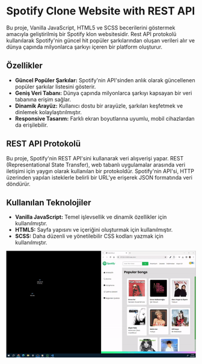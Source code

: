 # Spotify Clone Website with REST API

Bu proje, Vanilla JavaScript, HTML5 ve SCSS becerilerini göstermek amacıyla geliştirilmiş bir Spotify klon websitesidir. Rest API protokolü kullanılarak Spotify'nin güncel hit popüler şarkılarından oluşan verileri alır ve dünya çapında milyonlarca şarkıyı içeren bir platform oluşturur.

## Özellikler

- **Güncel Popüler Şarkılar:** Spotify'nin API'sinden anlık olarak güncellenen popüler şarkılar listesini gösterir.
- **Geniş Veri Tabanı:** Dünya çapında milyonlarca şarkıyı kapsayan bir veri tabanına erişim sağlar.
- **Dinamik Arayüz:** Kullanıcı dostu bir arayüzle, şarkıları keşfetmek ve dinlemek kolaylaştırılmıştır.
- **Responsive Tasarım:** Farklı ekran boyutlarına uyumlu, mobil cihazlardan da erişilebilir.

## REST API Protokolü

Bu proje, Spotify'nin REST API'sini kullanarak veri alışverişi yapar. REST (Representational State Transfer), web tabanlı uygulamalar arasında veri iletişimi için yaygın olarak kullanılan bir protokoldür. Spotify'nin API'si, HTTP üzerinden yapılan isteklerle belirli bir URL'ye erişerek JSON formatında veri döndürür.

## Kullanılan Teknolojiler

- **Vanilla JavaScript:** Temel işlevsellik ve dinamik özellikler için kullanılmıştır.
- **HTML5:** Sayfa yapısını ve içeriğini oluşturmak için kullanılmıştır.
- **SCSS:** Daha düzenli ve yönetilebilir CSS kodları yazmak için kullanılmıştır.


![](2024-03-0923-59-46-ezgif.com-video-to-gif-converter.gif)